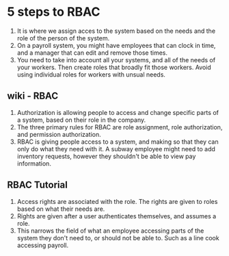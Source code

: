 # 5 steps to RBAC  

1. It is where we assign acces to the system based on the needs and the role of the person of the system.  
2. On a payroll system, you might have employees that can clock in time, and a manager that can edit and remove those times.  
3. You need to take into account all your systems, and all of the needs of your workers. Then create roles that broadly fit those workers. Avoid using individual roles for workers with unsual needs.

## wiki - RBAC  

1. Authorization is allowing people to access and change specific parts of a system, based on their role in the company.  
2. The three primary rules for RBAC are role assignment, role authorization, and permission authorization.  
3. RBAC is giving people access to a system, and making so that they can only do what they need with it. A subway employee might need to add inventory requests, however they shouldn't be able to view pay information.  

## RBAC Tutorial  

1. Access rights are associated with the role. The rights are given to roles based on what their needs are.  
2. Rights are given after a user authenticates themselves, and assumes a role.  
3. This narrows the field of what an employee accessing parts of the system they don't need to, or should not be able to. Such as a line cook accessing payroll.